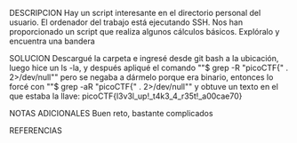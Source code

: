 DESCRIPCION
Hay un script interesante en el directorio personal del usuario.
El ordenador del trabajo está ejecutando SSH. Nos han proporcionado un script que realiza algunos cálculos básicos. Explóralo y encuentra una bandera

SOLUCION
Descargué la carpeta e ingresé desde git bash a la ubicación, luego hice un ls -la, y después apliqué el comando ""$ grep -R "picoCTF{" . 2>/dev/null"" pero se negaba a dármelo porque era binario, entonces lo forcé con ""$ grep -aR "picoCTF{" . 2>/dev/null"" y obtuve un texto en el que estaba la llave:
picoCTF{l3v3l_up!_t4k3_4_r35t!_a00cae70}

NOTAS ADICIONALES
Buen reto, bastante complicados

REFERENCIAS